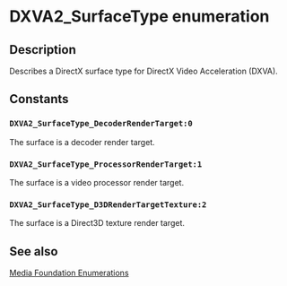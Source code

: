 # DXVA2_SurfaceType enumeration

## Description

Describes a DirectX surface type for DirectX Video Acceleration (DXVA).

## Constants

### `DXVA2_SurfaceType_DecoderRenderTarget:0`

The surface is a decoder render target.

### `DXVA2_SurfaceType_ProcessorRenderTarget:1`

The surface is a video processor render target.

### `DXVA2_SurfaceType_D3DRenderTargetTexture:2`

The surface is a Direct3D texture render target.

## See also

[Media Foundation Enumerations](https://learn.microsoft.com/windows/desktop/medfound/media-foundation-enumerations)